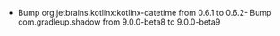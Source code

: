 - Bump org.jetbrains.kotlinx:kotlinx-datetime from 0.6.1 to 0.6.2- Bump com.gradleup.shadow from 9.0.0-beta8 to 9.0.0-beta9
